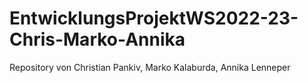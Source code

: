 # EntwicklungsProjektWS2022-23-Chris-Marko-Annika
Repository von Christian Pankiv, Marko Kalaburda, Annika Lenneper

